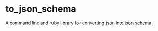 # to_json_schema

A command line and ruby library for converting json into [json schema](https://json-schema.org/).
